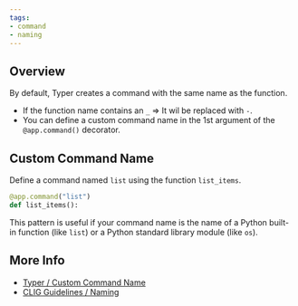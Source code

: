 ```yaml
---
tags:
- command
- naming
---
```


## Overview

By default, Typer creates a command with the same name as the function.

* If the function name contains an `_` => It wil be replaced with `-`.
* You can define a custom command name in the 1st argument of the `@app.command()` decorator.

## Custom Command Name

Define a command named `list` using the function `list_items`.

```python
@app.command("list")
def list_items():
```

This pattern is useful if your command name is the name of a Python built-in function (like `list`) or a Python standard library module (like `os`).

## More Info

* [Typer / Custom Command Name](https://typer.tiangolo.com/tutorial/commands/name/)
* [CLIG Guidelines / Naming](https://clig.dev/#naming)